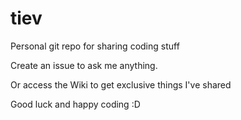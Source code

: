 tiev
====

Personal git repo for sharing coding stuff

Create an issue to ask me anything.

Or access the Wiki to get exclusive things I've shared

Good luck and happy coding :D

